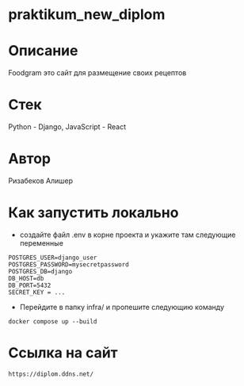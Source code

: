 # praktikum_new_diplom
# Описание
Foodgram это сайт для размещение своих рецептов
# Стек
Python - Django, JavaScript - React
# Автор
Ризабеков Алишер
# Как запустить локально
- создайте файл .env в корне проекта и укажите там следующие переменные
```
POSTGRES_USER=django_user
POSTGRES_PASSWORD=mysecretpassword
POSTGRES_DB=django
DB_HOST=db
DB_PORT=5432
SECRET_KEY = ...
```
- Перейдите в папку infra/ и пропешите следующию команду
```
docker compose up --build
```
# Ссылка на сайт
```
https://diplom.ddns.net/
```